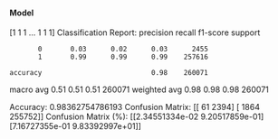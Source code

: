 #### Model
[1 1 1 ... 1 1 1]
Classification Report:
              precision    recall  f1-score   support

           0       0.03      0.02      0.03      2455
           1       0.99      0.99      0.99    257616

    accuracy                           0.98    260071
   macro avg       0.51      0.51      0.51    260071
weighted avg       0.98      0.98      0.98    260071

Accuracy: 0.98362754786193
Confusion Matrix:
[[    61   2394]
 [  1864 255752]]
Confusion Matrix (%):
[[2.34551334e-02 9.20517859e-01]
 [7.16727355e-01 9.83392997e+01]]
